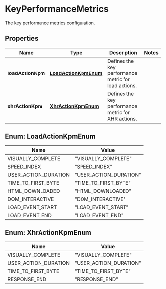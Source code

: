 

# KeyPerformanceMetrics

The key performance metrics configuration.

## Properties

| Name | Type | Description | Notes |
|------------ | ------------- | ------------- | -------------|
|**loadActionKpm** | [**LoadActionKpmEnum**](#LoadActionKpmEnum) | Defines the key performance metric for load actions. |  |
|**xhrActionKpm** | [**XhrActionKpmEnum**](#XhrActionKpmEnum) | Defines the key performance metric for XHR actions. |  |



## Enum: LoadActionKpmEnum

| Name | Value |
|---- | -----|
| VISUALLY_COMPLETE | &quot;VISUALLY_COMPLETE&quot; |
| SPEED_INDEX | &quot;SPEED_INDEX&quot; |
| USER_ACTION_DURATION | &quot;USER_ACTION_DURATION&quot; |
| TIME_TO_FIRST_BYTE | &quot;TIME_TO_FIRST_BYTE&quot; |
| HTML_DOWNLOADED | &quot;HTML_DOWNLOADED&quot; |
| DOM_INTERACTIVE | &quot;DOM_INTERACTIVE&quot; |
| LOAD_EVENT_START | &quot;LOAD_EVENT_START&quot; |
| LOAD_EVENT_END | &quot;LOAD_EVENT_END&quot; |



## Enum: XhrActionKpmEnum

| Name | Value |
|---- | -----|
| VISUALLY_COMPLETE | &quot;VISUALLY_COMPLETE&quot; |
| USER_ACTION_DURATION | &quot;USER_ACTION_DURATION&quot; |
| TIME_TO_FIRST_BYTE | &quot;TIME_TO_FIRST_BYTE&quot; |
| RESPONSE_END | &quot;RESPONSE_END&quot; |



